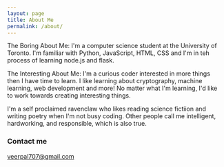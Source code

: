 ```yaml
---
layout: page
title: About Me
permalink: /about/
---
```


The Boring About Me: I'm a computer science student at the University of Toronto. 
I'm familiar with Python, JavaScript, HTML, CSS and I'm in teh process of learning node.js and flask. 

The Interesting About Me: I'm a curious coder interested in more things then I have time to learn.
I like learning about cryptography, machine learning, web development and more! No matter what I'm learning, 
I'd like to work towards creating interesting things. 

I'm a self proclaimed ravenclaw who likes reading science fictiion and writing poetry when I'm not busy
coding. Other people call me intelligent, hardworking, and responsible, which is also true. 

### Contact me

[veerpal707@gmail.com](veerpal707@gmail.com)


